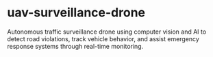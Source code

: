 # uav-surveillance-drone
Autonomous traffic surveillance drone using computer vision and AI to detect road violations, track vehicle behavior, and assist emergency response systems through real-time monitoring.
